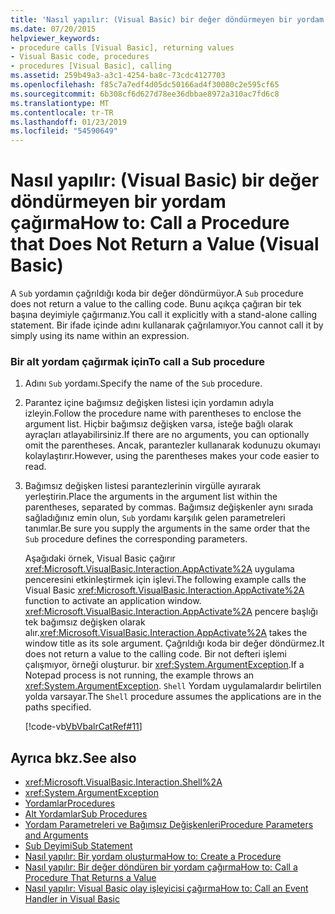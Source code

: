 ```yaml
---
title: 'Nasıl yapılır: (Visual Basic) bir değer döndürmeyen bir yordam çağırma'
ms.date: 07/20/2015
helpviewer_keywords:
- procedure calls [Visual Basic], returning values
- Visual Basic code, procedures
- procedures [Visual Basic], calling
ms.assetid: 259b49a3-a3c1-4254-ba8c-73cdc4127703
ms.openlocfilehash: f85c7a7edf4d05dc50166ad4f30080c2e595cf65
ms.sourcegitcommit: 6b308cf6d627d78ee36dbbae8972a310ac7fd6c8
ms.translationtype: MT
ms.contentlocale: tr-TR
ms.lasthandoff: 01/23/2019
ms.locfileid: "54590649"
---
```

# <a name="how-to-call-a-procedure-that-does-not-return-a-value-visual-basic"></a><span data-ttu-id="21d45-102">Nasıl yapılır: (Visual Basic) bir değer döndürmeyen bir yordam çağırma</span><span class="sxs-lookup"><span data-stu-id="21d45-102">How to: Call a Procedure that Does Not Return a Value (Visual Basic)</span></span>
<span data-ttu-id="21d45-103">A `Sub` yordamın çağrıldığı koda bir değer döndürmüyor.</span><span class="sxs-lookup"><span data-stu-id="21d45-103">A `Sub` procedure does not return a value to the calling code.</span></span> <span data-ttu-id="21d45-104">Bunu açıkça çağıran bir tek başına deyimiyle çağırmanız.</span><span class="sxs-lookup"><span data-stu-id="21d45-104">You call it explicitly with a stand-alone calling statement.</span></span> <span data-ttu-id="21d45-105">Bir ifade içinde adını kullanarak çağrılamıyor.</span><span class="sxs-lookup"><span data-stu-id="21d45-105">You cannot call it by simply using its name within an expression.</span></span>  
  
### <a name="to-call-a-sub-procedure"></a><span data-ttu-id="21d45-106">Bir alt yordam çağırmak için</span><span class="sxs-lookup"><span data-stu-id="21d45-106">To call a Sub procedure</span></span>  
  
1.  <span data-ttu-id="21d45-107">Adını `Sub` yordamı.</span><span class="sxs-lookup"><span data-stu-id="21d45-107">Specify the name of the `Sub` procedure.</span></span>  
  
2.  <span data-ttu-id="21d45-108">Parantez içine bağımsız değişken listesi için yordamın adıyla izleyin.</span><span class="sxs-lookup"><span data-stu-id="21d45-108">Follow the procedure name with parentheses to enclose the argument list.</span></span> <span data-ttu-id="21d45-109">Hiçbir bağımsız değişken varsa, isteğe bağlı olarak ayraçları atlayabilirsiniz.</span><span class="sxs-lookup"><span data-stu-id="21d45-109">If there are no arguments, you can optionally omit the parentheses.</span></span> <span data-ttu-id="21d45-110">Ancak, parantezler kullanarak kodunuzu okumayı kolaylaştırır.</span><span class="sxs-lookup"><span data-stu-id="21d45-110">However, using the parentheses makes your code easier to read.</span></span>  
  
3.  <span data-ttu-id="21d45-111">Bağımsız değişken listesi parantezlerinin virgülle ayırarak yerleştirin.</span><span class="sxs-lookup"><span data-stu-id="21d45-111">Place the arguments in the argument list within the parentheses, separated by commas.</span></span> <span data-ttu-id="21d45-112">Bağımsız değişkenler aynı sırada sağladığınız emin olun, `Sub` yordamı karşılık gelen parametreleri tanımlar.</span><span class="sxs-lookup"><span data-stu-id="21d45-112">Be sure you supply the arguments in the same order that the `Sub` procedure defines the corresponding parameters.</span></span>  
  
     <span data-ttu-id="21d45-113">Aşağıdaki örnek, Visual Basic çağırır <xref:Microsoft.VisualBasic.Interaction.AppActivate%2A> uygulama penceresini etkinleştirmek için işlevi.</span><span class="sxs-lookup"><span data-stu-id="21d45-113">The following example calls the Visual Basic <xref:Microsoft.VisualBasic.Interaction.AppActivate%2A> function to activate an application window.</span></span> <span data-ttu-id="21d45-114"><xref:Microsoft.VisualBasic.Interaction.AppActivate%2A> pencere başlığı tek bağımsız değişken olarak alır.</span><span class="sxs-lookup"><span data-stu-id="21d45-114"><xref:Microsoft.VisualBasic.Interaction.AppActivate%2A> takes the window title as its sole argument.</span></span> <span data-ttu-id="21d45-115">Çağrıldığı koda bir değer döndürmez.</span><span class="sxs-lookup"><span data-stu-id="21d45-115">It does not return a value to the calling code.</span></span> <span data-ttu-id="21d45-116">Bir not defteri işlemi çalışmıyor, örneği oluşturur. bir <xref:System.ArgumentException>.</span><span class="sxs-lookup"><span data-stu-id="21d45-116">If a Notepad process is not running, the example throws an <xref:System.ArgumentException>.</span></span> <span data-ttu-id="21d45-117">`Shell` Yordam uygulamalardır belirtilen yolda varsayar.</span><span class="sxs-lookup"><span data-stu-id="21d45-117">The `Shell` procedure assumes the applications are in the paths specified.</span></span>  
  
     [!code-vb[VbVbalrCatRef#11](./codesnippet/VisualBasic/how-to-call-a-procedure-that-does-not-return-a-value_1.vb)]  
  
## <a name="see-also"></a><span data-ttu-id="21d45-118">Ayrıca bkz.</span><span class="sxs-lookup"><span data-stu-id="21d45-118">See also</span></span>
- <xref:Microsoft.VisualBasic.Interaction.Shell%2A>
- <xref:System.ArgumentException>
- [<span data-ttu-id="21d45-119">Yordamlar</span><span class="sxs-lookup"><span data-stu-id="21d45-119">Procedures</span></span>](./index.md)
- [<span data-ttu-id="21d45-120">Alt Yordamlar</span><span class="sxs-lookup"><span data-stu-id="21d45-120">Sub Procedures</span></span>](./sub-procedures.md)
- [<span data-ttu-id="21d45-121">Yordam Parametreleri ve Bağımsız Değişkenleri</span><span class="sxs-lookup"><span data-stu-id="21d45-121">Procedure Parameters and Arguments</span></span>](./procedure-parameters-and-arguments.md)
- [<span data-ttu-id="21d45-122">Sub Deyimi</span><span class="sxs-lookup"><span data-stu-id="21d45-122">Sub Statement</span></span>](../../../../visual-basic/language-reference/statements/sub-statement.md)
- [<span data-ttu-id="21d45-123">Nasıl yapılır: Bir yordam oluşturma</span><span class="sxs-lookup"><span data-stu-id="21d45-123">How to: Create a Procedure</span></span>](./how-to-create-a-procedure.md)
- [<span data-ttu-id="21d45-124">Nasıl yapılır: Bir değer döndüren bir yordam çağırma</span><span class="sxs-lookup"><span data-stu-id="21d45-124">How to: Call a Procedure That Returns a Value</span></span>](./how-to-call-a-procedure-that-returns-a-value.md)
- [<span data-ttu-id="21d45-125">Nasıl yapılır: Visual Basic olay işleyicisi çağırma</span><span class="sxs-lookup"><span data-stu-id="21d45-125">How to: Call an Event Handler in Visual Basic</span></span>](./how-to-call-an-event-handler.md)
